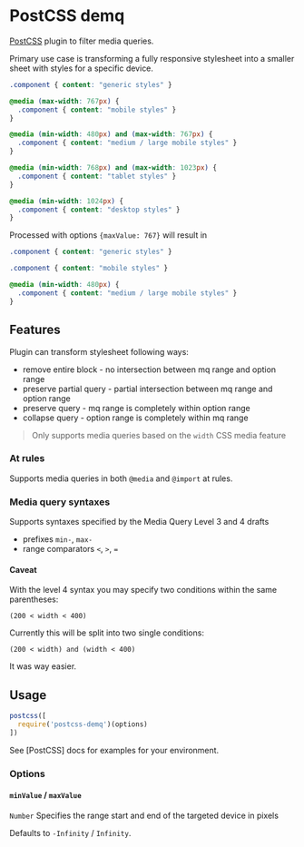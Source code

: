 # PostCSS demq

[PostCSS](https://github.com/postcss/postcss) plugin to filter media queries.

Primary use case is transforming a fully responsive stylesheet into a smaller sheet with styles for a specific device.

```css
.component { content: "generic styles" }

@media (max-width: 767px) {
  .component { content: "mobile styles" }
}

@media (min-width: 480px) and (max-width: 767px) {
  .component { content: "medium / large mobile styles" }
}

@media (min-width: 768px) and (max-width: 1023px) {
  .component { content: "tablet styles" }
}

@media (min-width: 1024px) {
  .component { content: "desktop styles" }
}
```

Processed with options `{maxValue: 767}` will result in

```css
.component { content: "generic styles" }

.component { content: "mobile styles" }

@media (min-width: 480px) {
  .component { content: "medium / large mobile styles" }
}
```

## Features

Plugin can transform stylesheet following ways:

- remove entire block - no intersection between mq range and option range
- preserve partial query - partial intersection between mq range and option range
- preserve query - mq range is completely within option range
- collapse query - option range is completely within mq range

> Only supports media queries based on the `width` CSS media feature

### At rules

Supports media queries in both `@media` and `@import` at rules.

### Media query syntaxes

Supports syntaxes specified by the Media Query Level 3 and 4 drafts

- prefixes `min-`, `max-`
- range comparators `<`, `>`, `=`

#### Caveat

With the level 4 syntax you may specify two conditions within the same parentheses:

```(200 < width < 400)```

Currently this will be split into two single conditions:

```(200 < width) and (width < 400)```

It was way easier.

## Usage

```js
postcss([
  require('postcss-demq')(options)
])
```

See [PostCSS] docs for examples for your environment.

### Options

#### `minValue` / `maxValue`
`Number` Specifies the range start and end of the targeted device in pixels

Defaults to `-Infinity` / `Infinity`.

